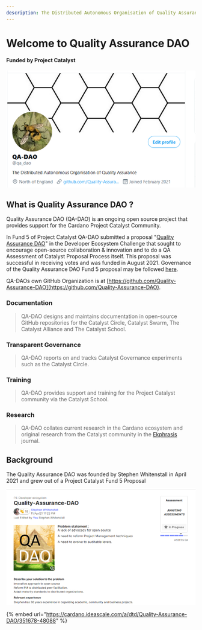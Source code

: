 ```yaml
---
description: The Distributed Autonomous Organisation of Quality Assurance
---
```


# Welcome to Quality Assurance DAO

#### Funded by Project Catalyst 

![The Distributed Autonomous Organisation of Quality Assurance](.gitbook/assets/2021-07-20-1-.png)

## What is Quality Assurance DAO ?

Quality Assurance DAO \(QA-DAO\) is an ongoing open source project that provides support for the Cardano Project Catalyst Community. 

In Fund 5 of Project Catalyst QA-DAO submitted a proposal "[Quality Assurance DAO](https://stephen-rowan.gitbook.io/quality-assurance-dao/catalyst-proposals/project-catalyst-developer-ecosystem-proposal)" in the Developer Ecosystem Challenge that sought to encourage open-source collaboration & innovation and to do a QA Assessment of Catalyst Proposal Process itself. This proposal was successful in receiving votes and was funded in August 2021. Governance of the Quality Assurance DAO Fund 5 proposal may be followed [here](https://stephen-rowan.gitbook.io/quality-assurance-dao/catalyst-proposals/fund-5-developer-ecosystem-proposal-governance).

QA-DAOs own GitHub Organization is at [https://github.com/Quality-Assurance-DAO](https://github.com/Quality-Assurance-DAO).

### Documentation

> QA-DAO designs and maintains documentation in open-source GitHub repositories for the Catalyst Circle, Catalyst Swarm, The Catalyst Alliance and The Catalyst School.

### Transparent Governance

> QA-DAO reports on and tracks Catalyst Governance experiments such as the Catalyst Circle.

### Training

> QA-DAO provides support and training for the Project Catalyst community via the Catalyst School.

### Research

> QA-DAO collates current research in the Cardano ecosystem and original research from the Catalyst community in the [Ekphrasis ](https://stephen-rowan.gitbook.io/ekphrasis/)journal.

## Background

The Quality Assurance DAO was founded by Stephen Whitenstall in April 2021 and grew out of a Project Catalyst Fund 5 Proposal 

![Quality Assurance DAO Fund 5 Proposal ](.gitbook/assets/2021-07-18-6-.png)

{% embed url="https://cardano.ideascale.com/a/dtd/Quality-Assurance-DAO/351678-48088" %}





